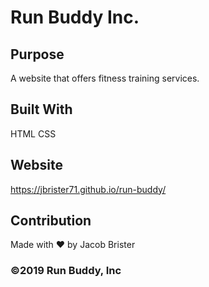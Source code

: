 # Run Buddy Inc.

## Purpose
A website that offers fitness training services.

## Built With
HTML
CSS

## Website
https://jbrister71.github.io/run-buddy/

## Contribution
Made with ❤️ by Jacob Brister

### ©️2019 Run Buddy, Inc 
